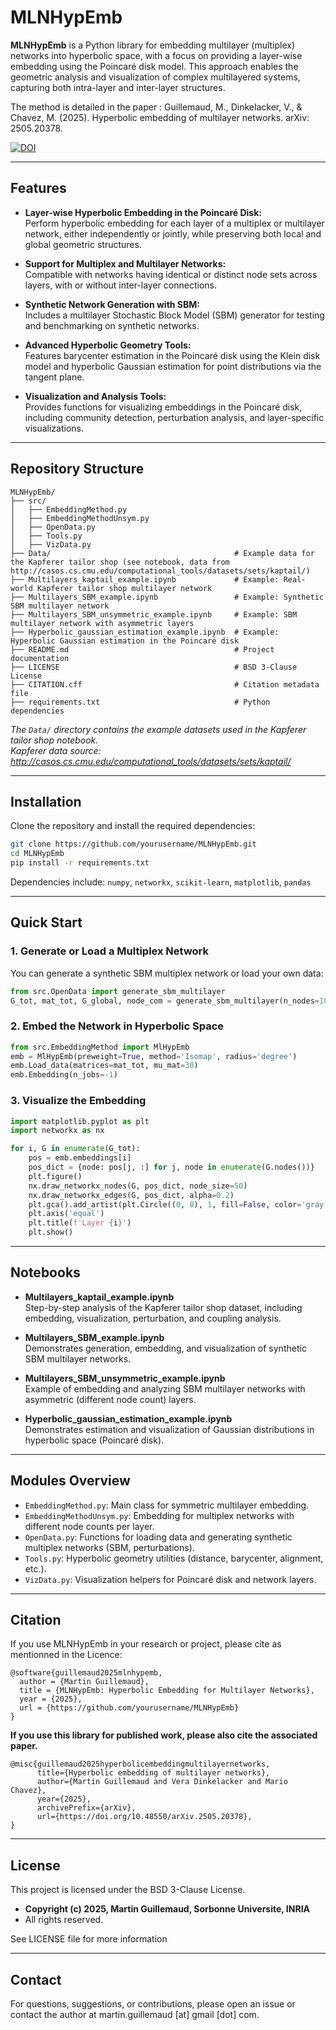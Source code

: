# MLNHypEmb

**MLNHypEmb** is a Python library for embedding multilayer (multiplex) networks into hyperbolic space, with a focus on providing a layer-wise embedding using the Poincaré disk model. This approach enables the geometric analysis and visualization of complex multilayered systems, capturing both intra-layer and inter-layer structures.

The method is detailed in the paper : Guillemaud, M., Dinkelacker, V., & Chavez, M. (2025). Hyperbolic embedding of multilayer networks. arXiv: 2505.20378.

[![DOI](https://zenodo.org/badge/DOI/10.48550/arXiv.2505.20378.svg)](https://doi.org/10.48550/arXiv.2505.20378)

---

## Features

- **Layer-wise Hyperbolic Embedding in the Poincaré Disk:**  
    Perform hyperbolic embedding for each layer of a multiplex or multilayer network, either independently or jointly, while preserving both local and global geometric structures.

- **Support for Multiplex and Multilayer Networks:**  
    Compatible with networks having identical or distinct node sets across layers, with or without inter-layer connections.

- **Synthetic Network Generation with SBM:**  
    Includes a multilayer Stochastic Block Model (SBM) generator for testing and benchmarking on synthetic networks.

- **Advanced Hyperbolic Geometry Tools:**  
    Features barycenter estimation in the Poincaré disk using the Klein disk model and hyperbolic Gaussian estimation for point distributions via the tangent plane.

- **Visualization and Analysis Tools:**  
    Provides functions for visualizing embeddings in the Poincaré disk, including community detection, perturbation analysis, and layer-specific visualizations.

---

## Repository Structure

```
MLNHypEmb/
├── src/
│   ├── EmbeddingMethod.py
│   ├── EmbeddingMethodUnsym.py
│   ├── OpenData.py
│   ├── Tools.py
│   ├── VizData.py
├── Data/                                         # Example data for the Kapferer tailor shop (see notebook, data from http://casos.cs.cmu.edu/computational_tools/datasets/sets/kaptail/)
├── Multilayers_kaptail_example.ipynb             # Example: Real-world Kapferer tailor shop multilayer network
├── Multilayers_SBM_example.ipynb                 # Example: Synthetic SBM multilayer network
├── Multilayers_SBM_unsymmetric_example.ipynb     # Example: SBM multilayer network with asymmetric layers
├── Hyperbolic_gaussian_estimation_example.ipynb  # Example: Hyperbolic Gaussian estimation in the Poincaré disk
├── README.md                                     # Project documentation
├── LICENSE                                       # BSD 3-Clause License
├── CITATION.cff                                  # Citation metadata file
├── requirements.txt                              # Python dependencies
```

*The `Data/` directory contains the example datasets used in the Kapferer tailor shop notebook.  
Kapferer data source: http://casos.cs.cmu.edu/computational_tools/datasets/sets/kaptail/*

---

## Installation

Clone the repository and install the required dependencies:

```bash
git clone https://github.com/yourusername/MLNHypEmb.git
cd MLNHypEmb
pip install -r requirements.txt
```

Dependencies include: `numpy`, `networkx`, `scikit-learn`, `matplotlib`, `pandas`

---

## Quick Start

### 1. Generate or Load a Multiplex Network

You can generate a synthetic SBM multiplex network or load your own data:

```python
from src.OpenData import generate_sbm_multilayer
G_tot, mat_tot, G_global, node_com = generate_sbm_multilayer(n_nodes=100, n_layers=3, n_communities=3)
```

### 2. Embed the Network in Hyperbolic Space

```python
from src.EmbeddingMethod import MlHypEmb
emb = MlHypEmb(preweight=True, method='Isomap', radius='degree')
emb.Load_data(matrices=mat_tot, mu_mat=30)
emb.Embedding(n_jobs=-1)
```

### 3. Visualize the Embedding

```python
import matplotlib.pyplot as plt
import networkx as nx

for i, G in enumerate(G_tot):
    pos = emb.embeddings[i]
    pos_dict = {node: pos[j, :] for j, node in enumerate(G.nodes())}
    plt.figure()
    nx.draw_networkx_nodes(G, pos_dict, node_size=50)
    nx.draw_networkx_edges(G, pos_dict, alpha=0.2)
    plt.gca().add_artist(plt.Circle((0, 0), 1, fill=False, color='gray', linestyle=':'))
    plt.axis('equal')
    plt.title(f'Layer {i}')
    plt.show()
```

---

## Notebooks

- **Multilayers_kaptail_example.ipynb**  
  Step-by-step analysis of the Kapferer tailor shop dataset, including embedding, visualization, perturbation, and coupling analysis.

- **Multilayers_SBM_example.ipynb**  
  Demonstrates generation, embedding, and visualization of synthetic SBM multilayer networks.

- **Multilayers_SBM_unsymmetric_example.ipynb**  
  Example of embedding and analyzing SBM multilayer networks with asymmetric (different node count) layers.

- **Hyperbolic_gaussian_estimation_example.ipynb**  
  Demonstrates estimation and visualization of Gaussian distributions in hyperbolic space (Poincaré disk).

---

## Modules Overview

- `EmbeddingMethod.py`: Main class for symmetric multilayer embedding.
- `EmbeddingMethodUnsym.py`: Embedding for multiplex networks with different node counts per layer.
- `OpenData.py`: Functions for loading data and generating synthetic multiplex networks (SBM, perturbations).
- `Tools.py`: Hyperbolic geometry utilities (distance, barycenter, alignment, etc.).
- `VizData.py`: Visualization helpers for Poincaré disk and network layers.

---

## Citation

If you use MLNHypEmb in your research or project, please cite as mentionned in the Licence:

```
@software{guillemaud2025mlnhypemb,
  author = {Martin Guillemaud},
  title = {MLNHypEmb: Hyperbolic Embedding for Multilayer Networks},
  year = {2025},
  url = {https://github.com/yourusername/MLNHypEmb}
}
```

**If you use this library for published work, please also cite the associated paper.**

```
@misc{guillemaud2025hyperbolicembeddingmultilayernetworks,
      title={Hyperbolic embedding of multilayer networks}, 
      author={Martin Guillemaud and Vera Dinkelacker and Mario Chavez},
      year={2025},
      archivePrefix={arXiv},
      url={https://doi.org/10.48550/arXiv.2505.20378}, 
}
```

---

## License

This project is licensed under the BSD 3-Clause License.

- **Copyright (c) 2025, Martin Guillemaud, Sorbonne Universite, INRIA**
- All rights reserved.

See LICENSE file for more information

---

## Contact

For questions, suggestions, or contributions, please open an issue or contact the author at martin.guillemaud [at] gmail [dot] com.

